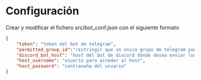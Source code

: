 # Configuración

Crear y modificar el fichero src/bot_conf.json con el siguiente formato

```json
{
    "token": "token del bot de telegram",
    "permitted_group_id":"restringir que un único grupo de telegram pueda usar este bot",
    "discord_bot_host": "host del bot de discord donde desea enviar los mensajes del canal con su puerto, si estas en el mismo equipo prueba localhost:5000",
    "host_username": "usuario para acceder al host",
    "host_password": "contraseña del usuario"
}
```